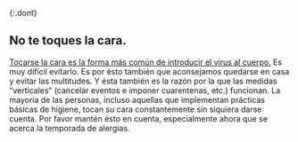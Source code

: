 {:.dont}
## No te toques la cara.

[Tocarse la cara es la forma más común de introducir el virus al cuerpo.](https://www.cdc.gov/coronavirus/2019-ncov/about/transmission.html) Es muy difícil evitarlo. Es por ésto también que aconsejamos quedarse en casa y evitar las multitudes. Y ésta también es la razón por la que las medidas “verticales” (cancelar eventos e imponer cuarentenas, etc.) funcionan. La mayoría de las personas, incluso aquellas que implementan prácticas básicas de higiene, tocan su cara constantemente sin siquiera darse cuenta. Por favor mantén ésto en cuenta, especialmente ahora que se acerca la temporada de alergias.
